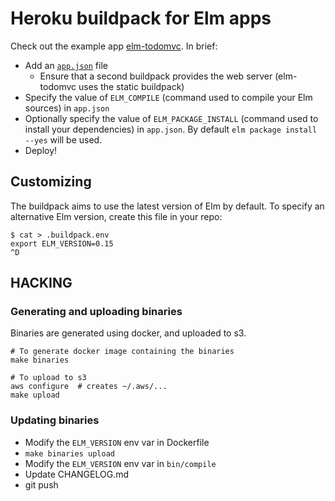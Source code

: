 # Heroku buildpack for Elm apps

Check out the example app [elm-todomvc](https://github.com/evancz/elm-todomvc). In brief:

- Add an [`app.json`](https://github.com/evancz/elm-todomvc/blob/master/app.json) file
  - Ensure that a second buildpack provides the web server (elm-todomvc uses the static buildpack)
- Specify the value of `ELM_COMPILE` (command used to compile your Elm sources) in `app.json`
- Optionally specify the value of `ELM_PACKAGE_INSTALL` (command used to install your dependencies) in `app.json`. By default `elm package install --yes` will be used.
- Deploy!

## Customizing

The buildpack aims to use the latest version of Elm by default. To specify an alternative Elm
version, create this file in your repo:

```
$ cat > .buildpack.env
export ELM_VERSION=0.15
^D
```

## HACKING

### Generating and uploading binaries

Binaries are generated using docker, and uploaded to s3.

```
# To generate docker image containing the binaries
make binaries

# To upload to s3
aws configure  # creates ~/.aws/...
make upload
```

### Updating binaries

* Modify the `ELM_VERSION` env var in Dockerfile
* `make binaries upload`
* Modify the `ELM_VERSION` env var in `bin/compile`
* Update CHANGELOG.md
* git push
